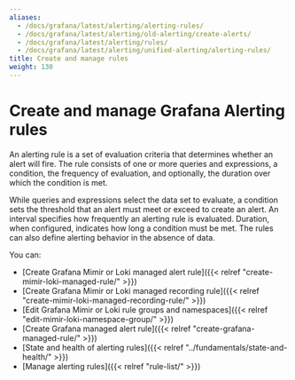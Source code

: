 ```yaml
---
aliases:
  - /docs/grafana/latest/alerting/alerting-rules/
  - /docs/grafana/latest/alerting/old-alerting/create-alerts/
  - /docs/grafana/latest/alerting/rules/
  - /docs/grafana/latest/alerting/unified-alerting/alerting-rules/
title: Create and manage rules
weight: 130
---
```


# Create and manage Grafana Alerting rules

An alerting rule is a set of evaluation criteria that determines whether an alert will fire. The rule consists of one or more queries and expressions, a condition, the frequency of evaluation, and optionally, the duration over which the condition is met.

While queries and expressions select the data set to evaluate, a condition sets the threshold that an alert must meet or exceed to create an alert. An interval specifies how frequently an alerting rule is evaluated. Duration, when configured, indicates how long a condition must be met. The rules can also define alerting behavior in the absence of data.

You can:

- [Create Grafana Mimir or Loki managed alert rule]({{< relref "create-mimir-loki-managed-rule/" >}})
- [Create Grafana Mimir or Loki managed recording rule]({{< relref "create-mimir-loki-managed-recording-rule/" >}})
- [Edit Grafana Mimir or Loki rule groups and namespaces]({{< relref "edit-mimir-loki-namespace-group/" >}})
- [Create Grafana managed alert rule]({{< relref "create-grafana-managed-rule/" >}})
- [State and health of alerting rules]({{< relref "../fundamentals/state-and-health/" >}})
- [Manage alerting rules]({{< relref "rule-list/" >}})
